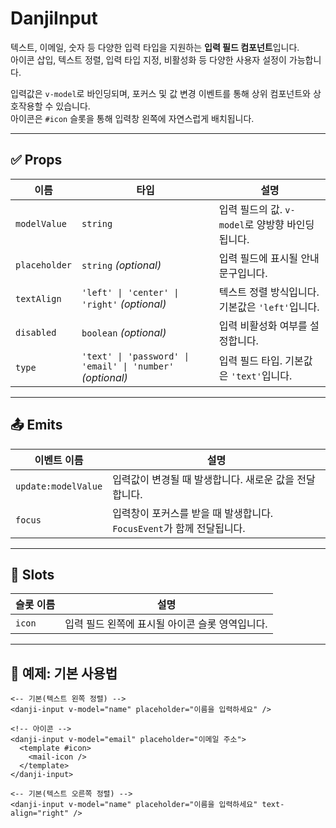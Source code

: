 # DanjiInput

텍스트, 이메일, 숫자 등 다양한 입력 타입을 지원하는 **입력 필드 컴포넌트**입니다.  
아이콘 삽입, 텍스트 정렬, 입력 타입 지정, 비활성화 등 다양한 사용자 설정이 가능합니다.

입력값은 `v-model`로 바인딩되며, 포커스 및 값 변경 이벤트를 통해 상위 컴포넌트와 상호작용할 수 있습니다.  
아이콘은 `#icon` 슬롯을 통해 입력창 왼쪽에 자연스럽게 배치됩니다.

---

## ✅ Props

| 이름          | 타입                                                       | 설명                                             |
| ------------- | ---------------------------------------------------------- | ------------------------------------------------ |
| `modelValue`  | `string`                                                   | 입력 필드의 값. `v-model`로 양방향 바인딩됩니다. |
| `placeholder` | `string` _(optional)_                                      | 입력 필드에 표시될 안내 문구입니다.              |
| `textAlign`   | `'left' \| 'center' \| 'right'` _(optional)_               | 텍스트 정렬 방식입니다. 기본값은 `'left'`입니다. |
| `disabled`    | `boolean` _(optional)_                                     | 입력 비활성화 여부를 설정합니다.                 |
| `type`        | `'text' \| 'password' \| 'email' \| 'number'` _(optional)_ | 입력 필드 타입. 기본값은 `'text'`입니다.         |

---

## 📤 Emits

| 이벤트 이름         | 설명                                                                  |
| ------------------- | --------------------------------------------------------------------- |
| `update:modelValue` | 입력값이 변경될 때 발생합니다. 새로운 값을 전달합니다.                |
| `focus`             | 입력창이 포커스를 받을 때 발생합니다. `FocusEvent`가 함께 전달됩니다. |

---

## 💠 Slots

| 슬롯 이름 | 설명                                            |
| --------- | ----------------------------------------------- |
| `icon`    | 입력 필드 왼쪽에 표시될 아이콘 슬롯 영역입니다. |

---

## 🧪 예제: 기본 사용법

```vue
<-- 기본(텍스트 왼쪽 정렬) -->
<danji-input v-model="name" placeholder="이름을 입력하세요" />

<!-- 아이콘 -->
<danji-input v-model="email" placeholder="이메일 주소">
  <template #icon>
    <mail-icon />
  </template>
</danji-input>

<-- 기본(텍스트 오른쪽 정렬) -->
<danji-input v-model="name" placeholder="이름을 입력하세요" text-align="right" />
```
